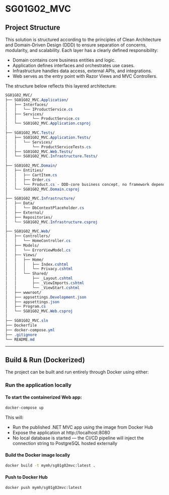 # SG01G02_MVC

## Project Structure
This solution is structured according to the principles of Clean Architecture and Domain-Driven Design (DDD) to ensure separation of concerns, modularity, and scalability. Each layer has a clearly defined responsibility:  
- Domain contains core business entities and logic.
- Application defines interfaces and orchestrates use cases.
- Infrastructure handles data access, external APIs, and integrations.
- Web serves as the entry point with Razor Views and MVC Controllers.
  
The structure below reflects this layered architecture:
  
```css
SG01G02_MVC/
├── SG01G02_MVC.Application/
│   ├── Interfaces/
│   │   └── IProductService.cs
│   ├── Services/
│   │       └── ProductService.cs
│   └── SG01G02_MVC.Application.csproj
│
├── SG01G02_MVC.Tests/
│   ├── SG01G02_MVC.Application.Tests/
│   │   └── Services/
│   │       └── ProductServiceTests.cs
│   ├── SG01G02_MVC.Web.Tests/
│   └── SG01G02_MVC.Infrastructure.Tests/
│
├── SG01G02_MVC.Domain/
│   ├── Entities/
│   │   ├── CartItem.cs
│   │   ├── Order.cs
│   │   └── Product.cs - DDD-core business concept, no framework dependency (EF) or DTO logic, only definition
│   └── SG01G02_MVC.Domain.csproj
│
├── SG01G02_MVC.Infrastructure/
│   ├── Data/
│   │   └── DbContextPlaceholder.cs
│   ├── External/
│   ├── Repositories/
│   └── SG01G02_MVC.Infrastructure.csproj
│
├── SG01G02_MVC.Web/
│   ├── Controllers/
│   │   └── HomeController.cs
│   ├── Models/
│   │   └── ErrorViewModel.cs
│   ├── Views/
│   │   ├── Home/
│   │   │   ├── Index.cshtml
│   │   │   └── Privacy.cshtml
│   │   └── Shared/
│   │       ├── _Layout.cshtml
│   │       ├── _ViewImports.cshtml
│   │       └── _ViewStart.cshtml
│   ├── wwwroot/
│   ├── appsettings.Development.json
│   ├── appsettings.json
│   ├── Program.cs
│   └── SG01G02_MVC.Web.csproj
│
├── SG01G02_MVC.sln
├── Dockerfile
├── docker-compose.yml
├── .gitignore
└── README.md
```

---

## Build & Run (Dockerized)

The project can be built and run entirely through Docker using either:

### Run the application locally

#### To start the containerized Web app:  
```bash
docker-compose up
```
This will:  
- Run the published .NET MVC app using the image from Docker Hub
- Expose the application at http://localhost:8080
- No local database is started — the CI/CD pipeline will inject the connection string to PostgreSQL hosted externally
  
#### Build the Docker image locally  
```bash
docker build -t mymh/sg01g02mvc:latest .
```
#### Push to Docker Hub  
```bash
docker push mymh/sg01g02mvc:latest
```
